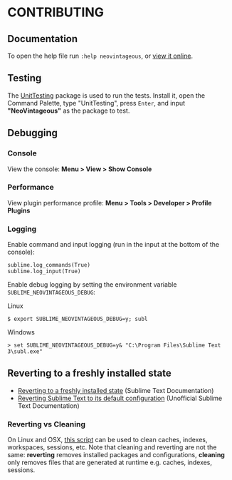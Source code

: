 # CONTRIBUTING

## Documentation

To open the help file run `:help neovintageous`, or [view it online](https://github.com/NeoVintageous/NeoVintageous/blob/master/res/doc/neovintageous.txt).

## Testing

The [UnitTesting](https://github.com/randy3k/UnitTesting) package is used to run the tests. Install it, open the Command Palette, type "UnitTesting", press `Enter`, and input **"NeoVintageous"** as the package to test.

## Debugging

### Console

View the console: **Menu > View > Show Console**

### Performance

View plugin performance profile: **Menu > Tools > Developer > Profile Plugins**

### Logging

Enable command and input logging (run in the input at the bottom of the console):

```
sublime.log_commands(True)
sublime.log_input(True)
```

Enable debug logging by setting the environment variable `SUBLIME_NEOVINTAGEOUS_DEBUG`:

Linux

```
$ export SUBLIME_NEOVINTAGEOUS_DEBUG=y; subl
```

Windows

```
> set SUBLIME_NEOVINTAGEOUS_DEBUG=y& "C:\Program Files\Sublime Text 3\subl.exe"
```

## Reverting to a freshly installed state

* [Reverting to a freshly installed state](https://www.sublimetext.com/docs/3/revert.html) (Sublime Text Documentation)
* [Reverting Sublime Text to its default configuration](http://docs.sublimetext.info/en/latest/extensibility/packages.html?highlight=fresh#reverting-sublime-text-to-its-default-configuration) (Unofficial Sublime Text Documentation)

### Reverting vs Cleaning

On Linux and OSX, [this script](https://github.com/gerardroche/dotfiles/blob/master/src/bin/sublime-clean) can be used to clean caches, indexes, workspaces, sessions, etc. Note that cleaning and reverting are not the same: **reverting** removes installed packages and configurations, **cleaning** only removes files that are generated at runtime e.g. caches, indexes, sessions.
